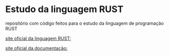 # Estudo da linguagem RUST

repositório com código feitos para o estudo da linguagem de programação RUST

[site oficial da linguagem RUST:](https://www.rust-lang.org/)

[site oficial da documentação:](https://doc.rust-lang.org/book/)


